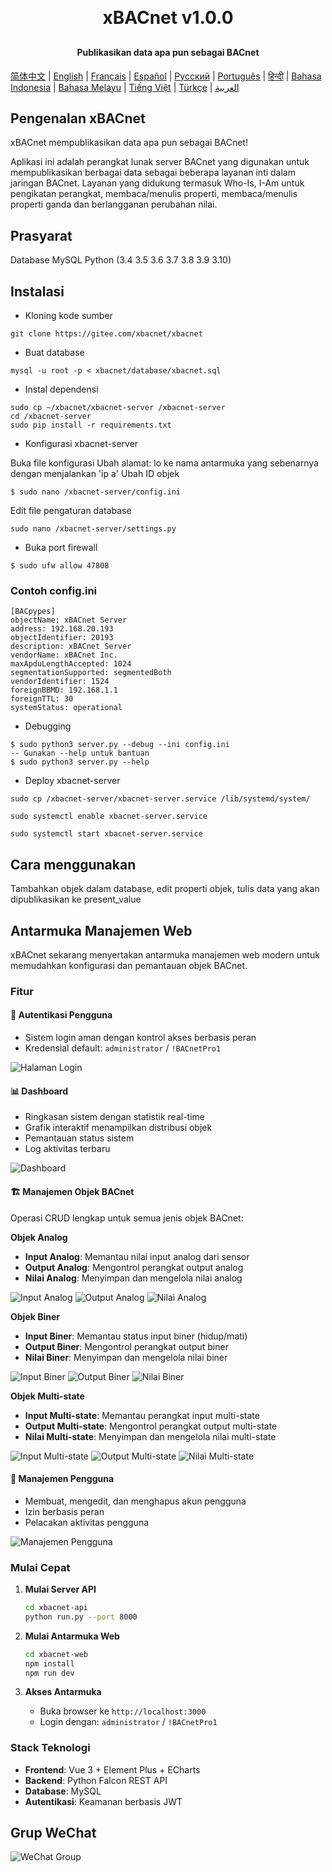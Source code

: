 <h1 align="center" style="margin: 30px 0 30px; font-weight: bold;">xBACnet v1.0.0</h1>
<h4 align="center">Publikasikan data apa pun sebagai BACnet</h4>

[简体中文](./README_CN.md) | [English](./README.md) | [Français](./README_FR.md) | [Español](./README_ES.md) | [Русский](./README_RU.md) | [Português](./README_PT.md) | [हिन्दी](./README_HI.md) | [Bahasa Indonesia](./README_ID.md) | [Bahasa Melayu](./README_MS.md) | [Tiếng Việt](./README_VI.md) | [Türkçe](./README_TR.md) | [العربية](./README_AR.md)

## Pengenalan xBACnet

xBACnet mempublikasikan data apa pun sebagai BACnet!

Aplikasi ini adalah perangkat lunak server BACnet yang digunakan untuk mempublikasikan berbagai data sebagai beberapa layanan inti dalam jaringan BACnet.
Layanan yang didukung termasuk Who-Is, I-Am untuk pengikatan perangkat, membaca/menulis properti, membaca/menulis properti ganda dan berlangganan perubahan nilai.


## Prasyarat
Database MySQL
Python (3.4 3.5 3.6 3.7 3.8 3.9 3.10)


## Instalasi

* Kloning kode sumber
```
git clone https://gitee.com/xbacnet/xbacnet
```
* Buat database
```
mysql -u root -p < xbacnet/database/xbacnet.sql
```
* Instal dependensi
```
sudo cp ~/xbacnet/xbacnet-server /xbacnet-server
cd /xbacnet-server
sudo pip install -r requirements.txt
```

* Konfigurasi xbacnet-server

Buka file konfigurasi
Ubah alamat: lo ke nama antarmuka yang sebenarnya dengan menjalankan 'ip a'
Ubah ID objek
```
$ sudo nano /xbacnet-server/config.ini
```

Edit file pengaturan database
```
sudo nano /xbacnet-server/settings.py
```

* Buka port firewall
```
$ sudo ufw allow 47808
```


### Contoh config.ini
```
[BACpypes]
objectName: xBACnet Server
address: 192.168.20.193
objectIdentifier: 20193
description: xBACnet Server
vendorName: xBACnet Inc.
maxApduLengthAccepted: 1024
segmentationSupported: segmentedBoth
vendorIdentifier: 1524
foreignBBMD: 192.168.1.1
foreignTTL: 30
systemStatus: operational
```


* Debugging
```
$ sudo python3 server.py --debug --ini config.ini
-- Gunakan --help untuk bantuan
$ sudo python3 server.py --help
```

* Deploy xbacnet-server
```
sudo cp /xbacnet-server/xbacnet-server.service /lib/systemd/system/
```

```
sudo systemctl enable xbacnet-server.service
```

```
sudo systemctl start xbacnet-server.service
```

## Cara menggunakan
Tambahkan objek dalam database, edit properti objek, tulis data yang akan dipublikasikan ke present_value

## Antarmuka Manajemen Web

xBACnet sekarang menyertakan antarmuka manajemen web modern untuk memudahkan konfigurasi dan pemantauan objek BACnet.

### Fitur

#### 🔐 Autentikasi Pengguna
- Sistem login aman dengan kontrol akses berbasis peran
- Kredensial default: `administrator` / `!BACnetPro1`

![Halaman Login](images/login.png)

#### 📊 Dashboard
- Ringkasan sistem dengan statistik real-time
- Grafik interaktif menampilkan distribusi objek
- Pemantauan status sistem
- Log aktivitas terbaru

![Dashboard](images/dashboard.png)

#### 🏗️ Manajemen Objek BACnet
Operasi CRUD lengkap untuk semua jenis objek BACnet:

**Objek Analog**
- **Input Analog**: Memantau nilai input analog dari sensor
- **Output Analog**: Mengontrol perangkat output analog
- **Nilai Analog**: Menyimpan dan mengelola nilai analog

![Input Analog](images/analog-inputs.png)
![Output Analog](images/analog-outputs.png)
![Nilai Analog](images/analog-values.png)

**Objek Biner**
- **Input Biner**: Memantau status input biner (hidup/mati)
- **Output Biner**: Mengontrol perangkat output biner
- **Nilai Biner**: Menyimpan dan mengelola nilai biner

![Input Biner](images/binary-inputs.png)
![Output Biner](images/binary-outputs.png)
![Nilai Biner](images/binary-values.png)

**Objek Multi-state**
- **Input Multi-state**: Memantau perangkat input multi-state
- **Output Multi-state**: Mengontrol perangkat output multi-state
- **Nilai Multi-state**: Menyimpan dan mengelola nilai multi-state

![Input Multi-state](images/multi-state-inputs.png)
![Output Multi-state](images/multi-state-outputs.png)
![Nilai Multi-state](images/multi-state-values.png)

#### 👥 Manajemen Pengguna
- Membuat, mengedit, dan menghapus akun pengguna
- Izin berbasis peran
- Pelacakan aktivitas pengguna

![Manajemen Pengguna](images/user-management.png)

### Mulai Cepat

1. **Mulai Server API**
   ```bash
   cd xbacnet-api
   python run.py --port 8000
   ```

2. **Mulai Antarmuka Web**
   ```bash
   cd xbacnet-web
   npm install
   npm run dev
   ```

3. **Akses Antarmuka**
   - Buka browser ke `http://localhost:3000`
   - Login dengan: `administrator` / `!BACnetPro1`

### Stack Teknologi
- **Frontend**: Vue 3 + Element Plus + ECharts
- **Backend**: Python Falcon REST API
- **Database**: MySQL
- **Autentikasi**: Keamanan berbasis JWT

## Grup WeChat

![WeChat Group](qr_code_wechat_group.png)
